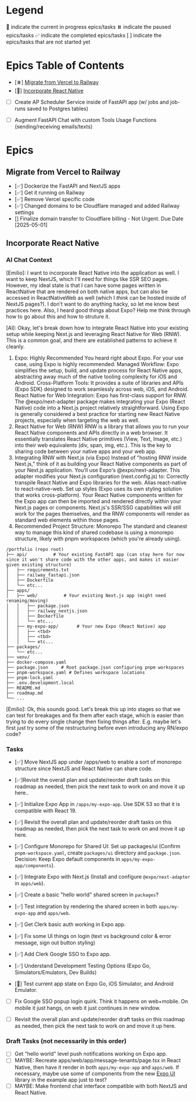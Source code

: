 # Legend
🚧 indicate the current in progress epics/tasks
⏸️ indicate the paused epics/tasks
✅ indicate the completed epics/tasks
[ ] indicate the epics/tasks that are not started yet

# Epics Table of Contents
- [⏸️] [Migrate from Vercel to Railway](roadmap.md#migrate-from-vercel-to-railway)
- [🚧] [Incorporate React Native](roadmap.md#incorporate-react-native)
- [ ] Create AP Scheduler Service inside of FastAPI app (w/ jobs and job-runs saved to Postgres tables)
- [ ] Augment FastAPI Chat with custom Tools Usage Functions (sending/receiving emails/texts)


# Epics
## Migrate from Vercel to Railway

- [✅] Dockerize the FastAPI and NextJS apps
- [✅] Get it running on Railway
- [✅] Remove Vercel specific code
- [✅] Changed domains to be Cloudflare managed and added Railway settings
- [] Finalize domain transfer to Cloudflare billing - Not Urgent. Due Date [2025-05-01]

## Incorporate React Native

### AI Chat Context
[Emilio]: I want to incorporate React Native into the application as well. I want to keep NextJS, which I'll need for things like SSR SEO pages. However, my ideal state is that I can have some pages written in ReactNative that are rendered on both native apps, but can also be accessed in ReactNativeWeb as well (which I *think* can be hosted inside of NextJS pages?). I don't want to do anything hacky, so let me know best practices here. Also, I heard good things about Expo? Help me think through how to go about this and how to struture it. 

[AI]: Okay, let's break down how to integrate React Native into your existing setup while keeping Next.js and leveraging React Native for Web (RNW). This is a common goal, and there are established patterns to achieve it cleanly.
1. Expo: Highly Recommended
You heard right about Expo. For your use case, using Expo is highly recommended:
Managed Workflow: Expo simplifies the setup, build, and update process for React Native apps, abstracting away much of the native tooling complexity for iOS and Android.
Cross-Platform Tools: It provides a suite of libraries and APIs (Expo SDK) designed to work seamlessly across web, iOS, and Android.
React Native for Web Integration: Expo has first-class support for RNW. The @expo/next-adapter package makes integrating your Expo (React Native) code into a Next.js project relatively straightforward.
Using Expo is generally considered a best practice for starting new React Native projects, especially when targeting the web as well.
2. React Native for Web (RNW)
RNW is a library that allows you to run your React Native components and APIs directly in a web browser. It essentially translates React Native primitives (View, Text, Image, etc.) into their web equivalents (div, span, img, etc.). This is the key to sharing code between your native apps and your web app.
3. Integrating RNW with Next.js (via Expo)
Instead of "hosting RNW inside Next.js," think of it as building your React Native components as part of your Next.js application.
You'll use Expo's @expo/next-adapter. This adapter modifies your Next.js configuration (next.config.js) to:
Correctly transpile React Native and Expo libraries for the web.
Alias react-native to react-native-web.
Set up styles (Expo uses its own styling solution that works cross-platform).
Your React Native components written for the Expo app can then be imported and rendered directly within your Next.js pages or components. Next.js's SSR/SSG capabilities will still work for the pages themselves, and the RNW components will render as standard web elements within those pages.
4. Recommended Project Structure: Monorepo
The standard and cleanest way to manage this kind of shared codebase is using a monorepo structure, likely with pnpm workspaces (which you're already using).

```text 
/portfolio (repo root)
├── api/          # Your existing FastAPI app (can stay here for now since it won't share code with the other apps, and makes it easier given existing structure)
│   ├── requirements.txt
│   ├── railway_fastapi.json
│   ├── Dockerfile
│   └── etc...
├── apps/
│   ├── web/          # Your existing Next.js app (might need renaming/moving)
│   │   ├── package.json
│   │   ├── railway_nextjs.json
│   │   ├── Dockerfile
│   │   └── etc...
│   ├── my-expo-app/       # Your new Expo (React Native) app
│   │   ├── <tbd>
│   │   ├── <tbd>
│   │   └── etc...
├── packages/
│   └── etc...
├── venv/
├── docker-compose.yaml
├── package.json     # Root package.json configuring pnpm workspaces
├── pnpm-workspace.yaml # Defines workspace locations
├── pnpm-lock.yaml 
├── .env.development.local
├── README.md
├── roadmap.md
└── ...
```

[Emilio]: Ok, this sounds good. Let's break this up into stages so that we can test for breakages and fix them after each stage, which is easier than trying to do every single change then fixing things after. E.g. maybe let's first just try some of the restructuring before even introducing any RN/expo code?

### Tasks
- [✅] Move NextJS app under /apps/web to enable a sort of monorepo structure since NextJS and React Native can share code.  
- [✅]Revisit the overall plan and update/reorder draft tasks on this roadmap as needed, then pick the next task to work on and move it up here.. 
- [✅] Initialize Expo App in `/apps/my-expo-app`. Use SDK 53 so that it is compatible with React 19. 
- [✅] Revisit the overall plan and update/reorder draft tasks on this roadmap as needed, then pick the next task to work on and move it up here.
- [✅] Configure Monorepo for Shared UI: Set up packages/ui (Confirm `pnpm-workspace.yaml`, create `packages/ui` directory and `package.json`. Decision: Keep Expo default components in `apps/my-expo-app/components`).
- [✅] Integrate Expo with Next.js (Install and configure `@expo/next-adapter` in `apps/web`). 

- [✅] Create a basic "hello world" shared screen in `packages`? 
- [✅] Test integration by rendering the shared screen in both `apps/my-expo-app` and `apps/web`.
- [✅] Get Clerk basic auth working in Expo app.
- [✅] Fix some UI things on login (text vs background color & error message, sign out button styling)
- [✅] Add Clerk Google SSO to Expo app.
- [✅] Understand Development Testing Options (Expo Go, Simulators/Emulators, Dev Builds)
- [🚧] Test current app state on Expo Go, iOS Simulator, and Android Emulator.
- [ ] Fix Google SSO popup login quirk. Think it happens on web+mobile. On mobile it just hangs, on web it just continues in new window.
- [ ] Revisit the overall plan and update/reorder draft tasks on this roadmap as needed, then pick the next task to work on and move it up here.


### Draft Tasks (not necessarily in this order)
- [ ] Get "hello world" level push notifications working on Expo app.
- [ ] MAYBE: Recreate apps/web/app/message-tenants/page.tsx in React Native, then have it render in both `apps/my-expo-app` and `apps/web`. If necessary, maybe use some of components from the new [Expo UI](https://docs.expo.dev/versions/v53.0.0/sdk/ui/) library in the example app just to test? 
- [ ] MAYBE: Make frontend chat interface compatible with both NextJS and React Native.
